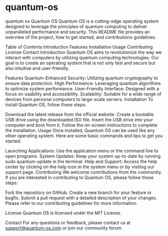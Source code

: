 # quantum-os
quantum os
Quantum OS
Quantum OS is a cutting-edge operating system designed to leverage the principles of quantum computing to deliver unparalleled performance and security. This README file provides an overview of the project, how to get started, and contributions guidelines.

Table of Contents
Introduction
Features
Installation
Usage
Contributing
License
Contact
Introduction
Quantum OS aims to revolutionize the way we interact with computers by utilizing quantum computing technologies. Our goal is to create an operating system that is not only fast and secure but also intuitive and user-friendly.

Features
Quantum-Enhanced Security: Utilizing quantum cryptography to ensure data protection.
High Performance: Leveraging quantum algorithms to optimize system performance.
User-Friendly Interface: Designed with a focus on usability and accessibility.
Scalability: Suitable for a wide range of devices from personal computers to large-scale servers.
Installation
To install Quantum OS, follow these steps:

Download the latest release from the official website.
Create a bootable USB drive using the downloaded ISO file.
Insert the USB drive into your computer and boot from it.
Follow the on-screen instructions to complete the installation.
Usage
Once installed, Quantum OS can be used like any other operating system. Here are some basic commands and tips to get you started:

Launching Applications: Use the application menu or the command line to open programs.
System Updates: Keep your system up-to-date by running sudo quantum-update in the terminal.
Help and Support: Access the help center by clicking on the help icon in the system menu or by visiting our support page.
Contributing
We welcome contributions from the community. If you are interested in contributing to Quantum OS, please follow these steps:

Fork the repository on GitHub.
Create a new branch for your feature or bugfix.
Submit a pull request with a detailed description of your changes.
Please refer to our contributing guidelines for more information.

License
Quantum OS is licensed under the MIT License.

Contact
For any questions or feedback, please contact us at support@quantum-os.com or join our community forum.
